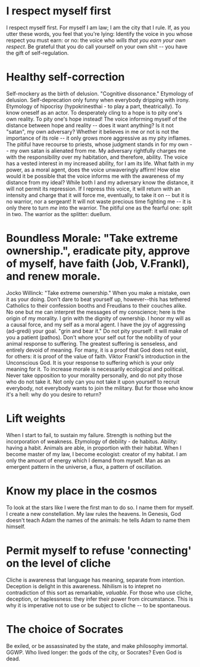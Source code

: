 # I respect myself first
I respect myself first. For myself I am law; I am the city that I rule. If, as you utter these words, you feel that you're lying: Identify the voice in you whose respect you must earn: or no: the voice who *wills that you earn your own respect*. Be grateful that you do call yourself on your own shit -- you have the gift of self-regulation. 

# Healthy self-correction
Self-mockery as the birth of delusion. "Cognitive dissonance." Etymology of delusion. Self-deprecation only funny when everybody dripping with irony. Etymology of hipocrisy (hypokrinesthai - to play a part, theatrically). To know oneself as an actor. To desperately cling to a hope is to pity one's own reality. To pity one's hope instead! The voice informing myself of the distance between hope and reality -- does it want anything? Is it not "satan", my own adversary? Whether it believes in me or not is not the importance of its role -- it only grows more aggressive as my pity inflames. The pitiful have recourse to priests, whose judgment stands in for my own -- my own satan is alienated from me. My adversary rightfully charges me with the responsibility over my habitation, and therefore, ability. The voice has a vested interest in my increased ability, for I am its life. What faith in my power, as a moral agent, does the voice unwaveringly affirm! How else would it be possible that the voice informs me with the awareness of my distance from my ideal? While both I and my adversary know the distance, it will not permit its repression. If I repress this voice, it will return with an intensity and charge that it will force me, eventually, to take it on -- but it is no warrior, nor a sergeant! It will not waste precious time fighting me -- it is only there to turn *me* into the warrior. The pitiful one as the fearful one: split in two. The warrior as the splitter: duellum. 

# Boundless Morale: "Take extreme ownership.", eradicate pity, approve of myself, have faith (Job, V.Frankl), and renew morale.
Jocko Willinck: "Take extreme ownership." When you make a mistake, own it as your doing. Don't dare to beat yourself up, however--this has tethered Catholics to their confession booths and Freudians to their couches alike. No one but me can interpret the messages of my conscience; here is the origin of my morality. I grin with the dignity of ownership. I honor my will as a causal force, and my self as a moral agent. I have the joy of aggressing (ad-gredi) your goal.  "grin and bear it." Do not pity yourself: it will make of you a patient (pathos). Don't whore your self out for the nobility of your animal response to suffering. The greatest suffering is senseless, and entirely devoid of meaning. For many, it is a proof that God does not exist, for others: it is proof of the value of faith. Viktor Frankl's introduction in the Unconscious God. It is your response to suffering which is your only meaning for it. To increase morale is necessarily ecological and political. Never take opposition to your morality personally, and do not pity those who do not take it. Not only can you not take it upon yourself to recruit everybody, not everybody wants to join the military. But for those who know it's a hell: why do you desire to return?

# Lift weights
When I start to fail, to sustain my failure. Strength is nothing but the incorporation of weakness. Etymology of debility - de habitus. Ability: having a habit. Animals are able, in proportion with their habitat. When I become master of my law, I become ecologist: creator of my habitat. I am only the amount of energy which I demand from myself. Man as an emergent pattern in the universe, a flux, a pattern of oscillation. 

# Know my place in the cosmos
To look at the stars like I were the first man to do so. I name them for myself. I create a new constellation. My law rules the heavens. In Genesis, God doesn't teach Adam the names of the animals: he tells Adam to name them himself.

# Permit myself to refuse 'connecting' on the level of cliche
Cliche is awareness that language has meaning, separate from intention. Deception is delight in this awareness. Nihilism is to intepret no contradiction of this sort as remarkable, *valuable*. For those who use cliche, deception, or haplessness: they infer their power from circumstance. This is why it is imperative not to use or be subject to cliche -- to be spontaneous.

# The choice of Socrates
Be exiled, or be assassinated by the state, and make philosophy immortal. GGWP. Who lived longer: the gods of the city, or Socrates? Even God is dead. 
